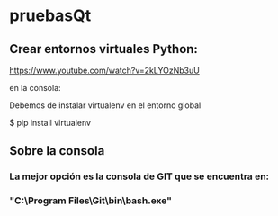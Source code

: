 # pruebasQt
## Crear entornos virtuales Python: 
https://www.youtube.com/watch?v=2kLYOzNb3uU

en la consola:

Debemos de instalar virtualenv en el entorno global

 $ pip install virtualenv

## Sobre la consola
### La mejor opción es la consola de GIT que se encuentra en:
### "C:\Program Files\Git\bin\bash.exe"
